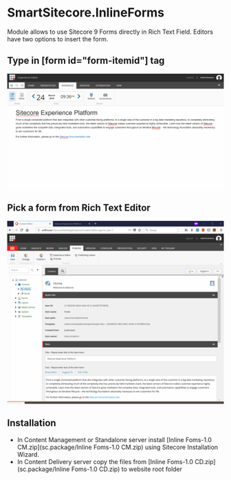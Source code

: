 # SmartSitecore.InlineForms

Module allows to use Sitecore 9 Forms directly in Rich Text Field.
Editors have two options to insert the form.

## Type in [form id="form-itemid"] tag

![Sitecore Inline Forms Experience Editor](documentation/Sitecore-Inline-Forms-Experience-Editor.gif)

## Pick a form from Rich Text Editor

![Sitecore Inline Forms Rich Text Editor](documentation/Sitecore-Inline-Forms-Rich-Text-Editor.gif)

## Installation

* In Content Management or Standalone server install [Inline Foms-1.0 CM.zip](sc.package/Inline Foms-1.0 CM.zip) using Sitecore Installation Wizard.
* In Content Delivery server copy the files from [Inline Foms-1.0 CD.zip](sc.package/Inline Foms-1.0 CD.zip) to website root folder